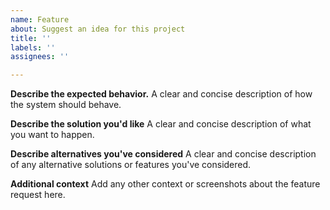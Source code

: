 ```yaml
---
name: Feature
about: Suggest an idea for this project
title: ''
labels: ''
assignees: ''

---
```


**Describe the expected behavior.**
A clear and concise description of how the system should behave.

**Describe the solution you'd like**
A clear and concise description of what you want to happen.

**Describe alternatives you've considered**
A clear and concise description of any alternative solutions or features you've considered.

**Additional context**
Add any other context or screenshots about the feature request here.
